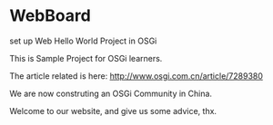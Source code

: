 WebBoard
========

set up Web Hello World Project in OSGi 

This is Sample Project for OSGi learners.

The article related is here: http://www.osgi.com.cn/article/7289380

We are now construting an OSGi Community in China.

Welcome to our website, and give us some advice, thx.
